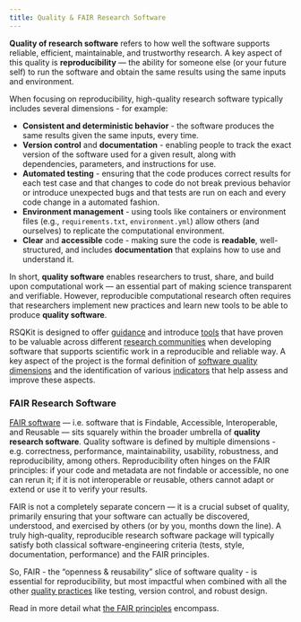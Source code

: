 ```yaml
---
title: Quality & FAIR Research Software
---
```


**Quality of research software** refers to how well the software supports reliable, efficient, maintainable, and trustworthy research. 
A key aspect of this quality is **reproducibility** — the ability for someone else (or your future self) to run the 
software and obtain the same results using the same inputs and environment.

When focusing on reproducibility, high-quality research software typically includes several dimensions - for example:

- **Consistent and deterministic behavior** - the software produces the same results given the same inputs, every time.
- **Version control** and **documentation** - enabling people to track the exact version of the software used for a given result, along with dependencies, parameters, and instructions for use.
- **Automated testing** - ensuring that the code produces correct results for each test case and that changes to code 
do not break previous behavior or introduce unexpected bugs and that tests are run on each and every code change in a automated fashion.
- **Environment management** - using tools like containers or environment files (e.g., `requirements.txt`, `environment.yml`) allow others (and ourselves) to replicate the computational environment.
- **Clear** and **accessible** code - making sure the code is **readable**, well-structured, and includes **documentation** that explains how to use and understand it.

In short, **quality software** enables researchers to trust, share, and build upon computational work — an essential part of making science transparent and verifiable.
However, reproducible computational research often requires that researchers implement new practices and learn new tools to be able to produce **quality software**. 

RSQKit is designed to offer [guidance](/your_tasks) and introduce [tools](/all_tools_and_resources) that have proven to be 
valuable across different [research communities](/research_clusters_and_infrastructures) when developing software that supports scientific work in a reproducible 
and reliable way. A key aspect of the project is the formal definition of [software quality dimensions](/rs_quality) and the 
identification of various [indicators](/rs_quality) that help assess and improve these aspects.

### FAIR Research Software

[FAIR software][fair-rs] — i.e. software that is Findable, Accessible, Interoperable, and Reusable — sits squarely within the broader umbrella of **quality research software**. 
Quality software is defined by multiple dimensions - e.g. correctness, performance, maintainability, usability, robustness, and reproducibility, among others.
Reproducibility often hinges on the FAIR principles: if your code and metadata are not findable or accessible, no one can rerun it; 
if it is not interoperable or reusable, others cannot adapt or extend or use it to verify your results.

FAIR is not a completely separate concern — it is a crucial subset of quality, primarily ensuring that your software 
can actually be discovered, understood, and exercised by others (or by you, months down the line). 
A truly high-quality, reproducible research software package will typically satisfy both classical software-engineering criteria 
(tests, style, documentation, performance) and the FAIR principles.

So, FAIR - the “openness & reusability” slice of software quality - is essential for reproducibility, but most impactful 
when combined with all the other [quality practices](/rs_quality) like testing, version control, and robust design. 

Read in more detail what [the FAIR principles](/fair_rs) encompass.

[fair-rs]: https://www.nature.com/articles/s41597-022-01710-x